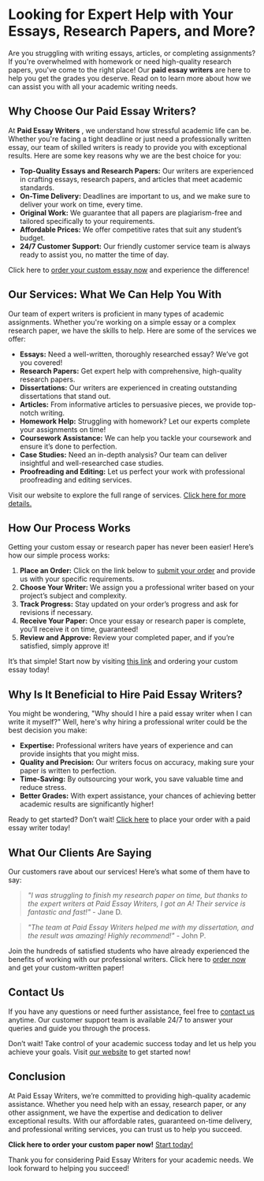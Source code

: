 # Looking for Expert Help with Your Essays, Research Papers, and More?

Are you struggling with writing essays, articles, or completing assignments? If you're overwhelmed with homework or need high-quality research papers, you've come to the right place! Our **paid essay writers** are here to help you get the grades you deserve. Read on to learn more about how we can assist you with all your academic writing needs.

## Why Choose Our Paid Essay Writers?

At **Paid Essay Writers** , we understand how stressful academic life can be. Whether you're facing a tight deadline or just need a professionally written essay, our team of skilled writers is ready to provide you with exceptional results. Here are some key reasons why we are the best choice for you:

- **Top-Quality Essays and Research Papers:** Our writers are experienced in crafting essays, research papers, and articles that meet academic standards.
- **On-Time Delivery:** Deadlines are important to us, and we make sure to deliver your work on time, every time.
- **Original Work:** We guarantee that all papers are plagiarism-free and tailored specifically to your requirements.
- **Affordable Prices:** We offer competitive rates that suit any student’s budget.
- **24/7 Customer Support:** Our friendly customer service team is always ready to assist you, no matter the time of day.

Click here to [order your custom essay now](https://tinyurl.com/topessay?keyword=paid+essay+writers) and experience the difference!

## Our Services: What We Can Help You With

Our team of expert writers is proficient in many types of academic assignments. Whether you're working on a simple essay or a complex research paper, we have the skills to help. Here are some of the services we offer:

- **Essays:** Need a well-written, thoroughly researched essay? We’ve got you covered!
- **Research Papers:** Get expert help with comprehensive, high-quality research papers.
- **Dissertations:** Our writers are experienced in creating outstanding dissertations that stand out.
- **Articles:** From informative articles to persuasive pieces, we provide top-notch writing.
- **Homework Help:** Struggling with homework? Let our experts complete your assignments on time!
- **Coursework Assistance:** We can help you tackle your coursework and ensure it’s done to perfection.
- **Case Studies:** Need an in-depth analysis? Our team can deliver insightful and well-researched case studies.
- **Proofreading and Editing:** Let us perfect your work with professional proofreading and editing services.

Visit our website to explore the full range of services. [Click here for more details.](https://tinyurl.com/topessay?keyword=paid+essay+writers)

## How Our Process Works

Getting your custom essay or research paper has never been easier! Here’s how our simple process works:

1. **Place an Order:** Click on the link below to [submit your order](https://tinyurl.com/topessay?keyword=paid+essay+writers) and provide us with your specific requirements.
2. **Choose Your Writer:** We assign you a professional writer based on your project’s subject and complexity.
3. **Track Progress:** Stay updated on your order’s progress and ask for revisions if necessary.
4. **Receive Your Paper:** Once your essay or research paper is complete, you’ll receive it on time, guaranteed!
5. **Review and Approve:** Review your completed paper, and if you’re satisfied, simply approve it!

It’s that simple! Start now by visiting [this link](https://tinyurl.com/topessay?keyword=paid+essay+writers) and ordering your custom essay today!

## Why Is It Beneficial to Hire Paid Essay Writers?

You might be wondering, "Why should I hire a paid essay writer when I can write it myself?" Well, here's why hiring a professional writer could be the best decision you make:

- **Expertise:** Professional writers have years of experience and can provide insights that you might miss.
- **Quality and Precision:** Our writers focus on accuracy, making sure your paper is written to perfection.
- **Time-Saving:** By outsourcing your work, you save valuable time and reduce stress.
- **Better Grades:** With expert assistance, your chances of achieving better academic results are significantly higher!

Ready to get started? Don’t wait! [Click here](https://tinyurl.com/topessay?keyword=paid+essay+writers) to place your order with a paid essay writer today!

## What Our Clients Are Saying

Our customers rave about our services! Here’s what some of them have to say:

> _"I was struggling to finish my research paper on time, but thanks to the expert writers at Paid Essay Writers, I got an A! Their service is fantastic and fast!"_ - Jane D.

> _"The team at Paid Essay Writers helped me with my dissertation, and the result was amazing! Highly recommend!"_ - John P.

Join the hundreds of satisfied students who have already experienced the benefits of working with our professional writers. Click here to [order now](https://tinyurl.com/topessay?keyword=paid+essay+writers) and get your custom-written paper!

## Contact Us

If you have any questions or need further assistance, feel free to [contact us](https://tinyurl.com/topessay?keyword=paid+essay+writers) anytime. Our customer support team is available 24/7 to answer your queries and guide you through the process.

Don’t wait! Take control of your academic success today and let us help you achieve your goals. Visit [our website](https://tinyurl.com/topessay?keyword=paid+essay+writers) to get started now!

## Conclusion

At Paid Essay Writers, we’re committed to providing high-quality academic assistance. Whether you need help with an essay, research paper, or any other assignment, we have the expertise and dedication to deliver exceptional results. With our affordable rates, guaranteed on-time delivery, and professional writing services, you can trust us to help you succeed.

**Click here to order your custom paper now!** [Start today!](https://tinyurl.com/topessay?keyword=paid+essay+writers)

Thank you for considering Paid Essay Writers for your academic needs. We look forward to helping you succeed!
